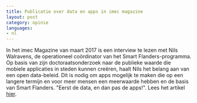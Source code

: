 ```yaml
---
title: Publicatie over data en apps in imec magazine
layout: post
category: opinie
languages:
- nl
---
```

In het imec Magazine van maart 2017 is een interview te lezen met Nils Walravens, de operationeel coördinator van het Smart Flanders-programma. Op basis van zijn doctoraatsonderzoek naar de publieke waarde die mobiele applicaties in steden kunnen creëren, haalt Nils het belang aan van een open data-beleid. Dit is nodig om apps mogelijk te maken die op een langere termijn en voor meer mensen een meerwaarde hebben en de basis van Smart Flanders. "Eerst de data, en dan pas de apps!". Lees het artikel [hier](https://www.imec-int.com/nl/imec-magazine/imec-magazine-maart-2017/slimme-apps-voor-slimme-steden).

